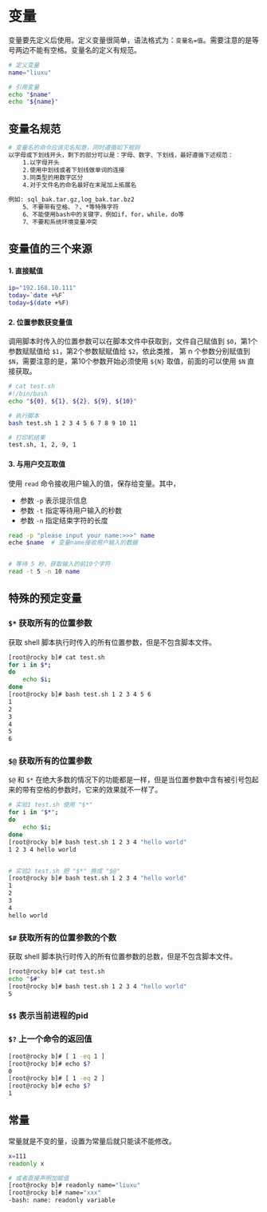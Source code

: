# 变量

变量要先定义后使用。定义变量很简单，语法格式为：`变量名=值`。需要注意的是等号两边不能有空格。变量名的定义有规范。

~~~bash
# 定义变量
name="liuxu"

# 引用变量
echo "$name"
echo "${name}"
~~~



## 变量名规范

~~~bash
# 变量名的命令应该见名知意，同时遵循如下规则
以字母或下划线开头，剩下的部分可以是：字母、数字、下划线，最好遵循下述规范：
    1.以字母开头
    2.使用中划线或者下划线做单词的连接
    3.同类型的用数字区分
    4.对于文件名的命名最好在末尾加上拓展名
 
例如: sql_bak.tar.gz,log_bak.tar.bz2  
    5、不要带有空格、？、*等特殊字符
    6、不能使用bash中的关键字，例如if，for，while，do等
    7、不要和系统环境变量冲突
~~~



## 变量值的三个来源

#### 1. 直接赋值

~~~bash
ip="192.168.10.111"
today=`date +%F`
today=$(date +%F)
~~~



#### 2. 位置参数获变量值

调用脚本时传入的位置参数可以在脚本文件中获取到，文件自己赋值到 `$0`，第1个参数赋赋值给 `$1`，第2个参数赋赋值给 `$2`，依此类推， 第 n 个参数分别赋值到 `$N`，需要注意的是，第10个参数开始必须使用 `${N}` 取值，前面的可以使用 `$N` 直接获取。

~~~bash
# cat test.sh
#!/bin/bash
echo "${0}, ${1}, ${2}, ${9}, ${10}"

# 执行脚本 
bash test.sh 1 2 3 4 5 6 7 8 9 10 11

# 打印机结果
test.sh, 1, 2, 9, 1
~~~



#### 3. 与用户交互取值

使用 `read` 命令接收用户输入的值，保存给变量。其中，

- 参数 `-p` 表示提示信息
- 参数 `-t` 指定等待用户输入的秒数
- 参数 `-n` 指定结束字符的长度

~~~bash
read -p "please input your name:>>>" name
eche $name	# 变量name接收用户输入的数据


# 等待 5 秒，获取输入的前10个字符
read -t 5 -n 10 name
~~~





## 特殊的预定变量

### `$*` 获取所有的位置参数

获取 shell 脚本执行时传入的所有位置参数，但是不包含脚本文件。

~~~bash
[root@rocky b]# cat test.sh
for i in $*;
do
    echo $i;
done
[root@rocky b]# bash test.sh 1 2 3 4 5 6
1
2
3
4
5
6
~~~

### `$@` 获取所有的位置参数

`$@` 和 `$*` 在绝大多数的情况下的功能都是一样，但是当位置参数中含有被引号包起来的带有空格的参数时，它来的效果就不一样了。

~~~bash
# 实验1 test.sh 使用 "$*"
for i in "$*";
do
    echo $i;
done
[root@rocky b]# bash test.sh 1 2 3 4 "hello world"
1 2 3 4 hello world


# 实验2 test.sh 把 "$*" 换成 "$@"
[root@rocky b]# bash test.sh 1 2 3 4 "hello world"
1
2
3
4
hello world
~~~



### `$#` 获取所有的位置参数的个数

获取 shell 脚本执行时传入的所有位置参数的总数，但是不包含脚本文件。

~~~bash
[root@rocky b]# cat test.sh
echo "$#"
[root@rocky b]# bash test.sh 1 2 3 4 "hello world"
5
~~~



### `$$` 表示当前进程的pid

### `$?` 上一个命令的返回值

~~~bash
[root@rocky b]# [ 1 -eq 1 ]
[root@rocky b]# echo $?
0
[root@rocky b]# [ 1 -eq 2 ]
[root@rocky b]# echo $?
1
~~~





## 常量

常量就是不变的量，设置为常量后就只能读不能修改。

~~~bash
x=111
readonly x

# 或者直接声明加赋值
[root@rocky b]# readonly name="liuxu"
[root@rocky b]# name="xxx"
-bash: name: readonly variable
~~~

